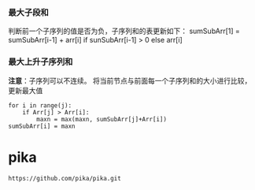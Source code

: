 ### 最大子段和

判断前一个子序列的值是否为负，子序列和的表更新如下：
	sumSubArr[1] = sumSubArr[i-1] + arr[i] if sunSubArr[i-1] > 0 else arr[i]

### 最大上升子序列和
**注意**：子序列可以不连续。 将当前节点与前面每一个子序列和的大小进行比较，更新最大值

	for i in range(j): 
		if Arr[j] > Arr[i]:
			maxn = max(maxn, sumSubArr[j]+Arr[i])
	sumSubArr[i] = maxn
	
# pika
	https://github.com/pika/pika.git
			 
